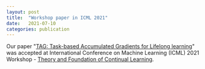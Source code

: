 ```yaml
---
layout: post
title:  "Workshop paper in ICML 2021"
date:   2021-07-10
categories: publication
---
```


Our paper "[TAG: Task-based Accumulated Gradients for Lifelong learning](https://arxiv.org/abs/2105.05155)" was accepted at International Conference on Machine Learning (ICML) 2021 Workshop - [Theory and Foundation of Continual Learning](https://sites.google.com/view/cl-theory-icml2021/home).